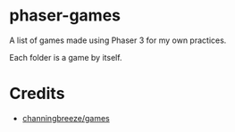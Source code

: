 # phaser-games
A list of games made using Phaser 3 for my own practices.

Each folder is a game by itself.

# Credits
- [channingbreeze/games](https://github.com/channingbreeze/games)
